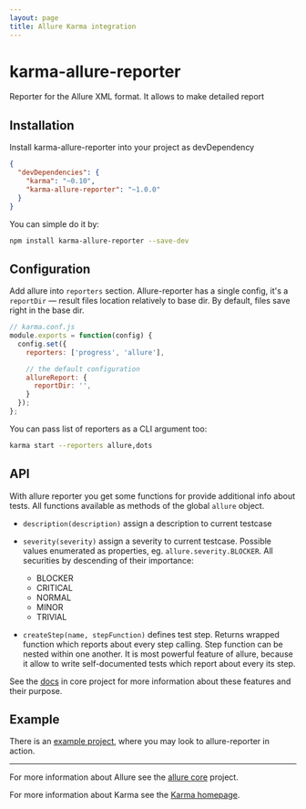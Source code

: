 ```yaml
---
layout: page
title: Allure Karma integration
---
```


# karma-allure-reporter

Reporter for the Allure XML format. It allows to make detailed report

## Installation

Install karma-allure-reporter into your project as devDependency

```json
{
  "devDependencies": {
    "karma": "~0.10",
    "karma-allure-reporter": "~1.0.0"
  }
}
```

You can simple do it by:

```bash
npm install karma-allure-reporter --save-dev
```

## Configuration

Add allure into `reporters` section.
Allure-reporter has a single config, it's a `reportDir` &mdash; result files location relatively to base dir. By default,
files save right in the base dir.

```js
// karma.conf.js
module.exports = function(config) {
  config.set({
    reporters: ['progress', 'allure'],

    // the default configuration
    allureReport: {
      reportDir: '',
    }
  });
};
```

You can pass list of reporters as a CLI argument too:
```bash
karma start --reporters allure,dots
```

## API

With allure reporter you get some functions for provide additional info about tests. All functions available as methods
of the global `allure` object.

* `description(description)` assign a description to current testcase
* `severity(severity)` assign a severity to current testcase. Possible values enumerated as properties,
eg. `allure.severity.BLOCKER`. All securities by descending of their importance:
    * BLOCKER
    * CRITICAL
    * NORMAL
    * MINOR
    * TRIVIAL

* `createStep(name, stepFunction)` defines test step. Returns wrapped function which reports
about every step calling. Step function can be nested within one another. It is most powerful feature of allure, because
it allow to write self-documented tests which report about every its step.

See the [docs] in core project for more information about these features and their purpose.

## Example

There is an [example project], where you may look to allure-reporter in action.

----

For more information about Allure see the [allure core] project.

For more information about Karma see the [Karma homepage].


[Karma homepage]: http://karma-runner.github.com


[allure core]: https://github.com/allure-framework/allure
[example project]: https://github.com/allure-framework/allure-karma-example
[docs]: https://github.com/allure-framework/allure/blob/master/docs/dictionary.md